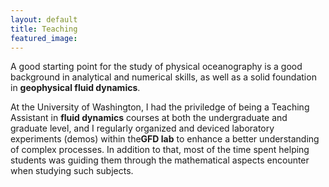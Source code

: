 ```yaml
---
layout: default
title: Teaching
featured_image: 
---
```


A good starting point for the study of physical oceanography is a good background in analytical and numerical skills, as well as a solid foundation in **geophysical fluid dynamics**.

At the University of Washington, I had the priviledge of being a Teaching Assistant in **fluid dynamics** courses at both the undergraduate and graduate level, and I regularly organized and deviced laboratory experiments (demos) within the**GFD lab** to enhance a better understanding of complex processes. In addition to that, most of the time spent helping students was guiding them through the mathematical aspects encounter when studying such subjects.




